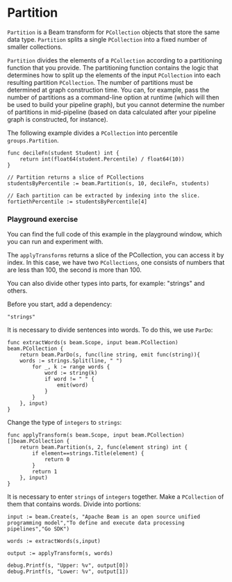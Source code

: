<!--
Licensed under the Apache License, Version 2.0 (the "License");
you may not use this file except in compliance with the License.
You may obtain a copy of the License at
http://www.apache.org/licenses/LICENSE-2.0
Unless required by applicable law or agreed to in writing, software
distributed under the License is distributed on an "AS IS" BASIS,
WITHOUT WARRANTIES OR CONDITIONS OF ANY KIND, either express or implied.
See the License for the specific language governing permissions and
limitations under the License.
-->
# Partition

`Partition` is a Beam transform for `PCollection` objects that store the same data type. `Partition` splits a single `PCollection` into a fixed number of smaller collections.

`Partition` divides the elements of a `PCollection` according to a partitioning function that you provide. The partitioning function contains the logic that determines how to split up the elements of the input `PCollection` into each resulting partition `PCollection`. The number of partitions must be determined at graph construction time. You can, for example, pass the number of partitions as a command-line option at runtime (which will then be used to build your pipeline graph), but you cannot determine the number of partitions in mid-pipeline (based on data calculated after your pipeline graph is constructed, for instance).

The following example divides a `PCollection` into percentile `groups.Partition`.

```
func decileFn(student Student) int {
	return int(float64(student.Percentile) / float64(10))
}

// Partition returns a slice of PCollections
studentsByPercentile := beam.Partition(s, 10, decileFn, students)

// Each partition can be extracted by indexing into the slice.
fortiethPercentile := studentsByPercentile[4]
```

### Playground exercise

You can find the full code of this example in the playground window, which you can run and experiment with.

The `applyTransforms` returns a slice of the PCollection, you can access it by index. In this case, we have two `PCollections`, one consists of numbers that are less than 100, the second is more than 100.

You can also divide other types into parts, for example: "strings" and others.

Before you start, add a dependency:
```
"strings"
```

It is necessary to divide sentences into words. To do this, we use `ParDo`:
```
func extractWords(s beam.Scope, input beam.PCollection) beam.PCollection {
	return beam.ParDo(s, func(line string, emit func(string)){
    words := strings.Split(line, " ")
		for _, k := range words {
			word := string(k)
			if word != " " {
				emit(word)
			}
		}
	}, input)
}
```

Change the type of `integers` to `strings`:
```
func applyTransform(s beam.Scope, input beam.PCollection) []beam.PCollection {
	return beam.Partition(s, 2, func(element string) int {
		if element==strings.Title(element) {
			return 0
		}
		return 1
	}, input)
}
```

It is necessary to enter `strings` of `integers` together. Make a `PCollection` of them that contains words. Divide into portions:

```
input := beam.Create(s, "Apache Beam is an open source unified programming model","To define and execute data processing pipelines","Go SDK")

words := extractWords(s,input)

output := applyTransform(s, words)

debug.Printf(s, "Upper: %v", output[0])
debug.Printf(s, "Lower: %v", output[1])
```